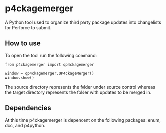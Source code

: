 # p4ckagemerger
A Python tool used to organize third party package updates into changelists for Perforce to submit.  

## How to use
To open the tool run the following command:  
```
from p4ckagemerger import qp4ckagemerger

window = qp4ckagemerger.QP4ckageMerger()
window.show()
```

The source directory represents the folder under source control whereas the target directory represents the folder with updates to be merged in.  

## Dependencies
At this time p4ckagemerger is dependent on the following packages: enum, dcc, and p4python.  
